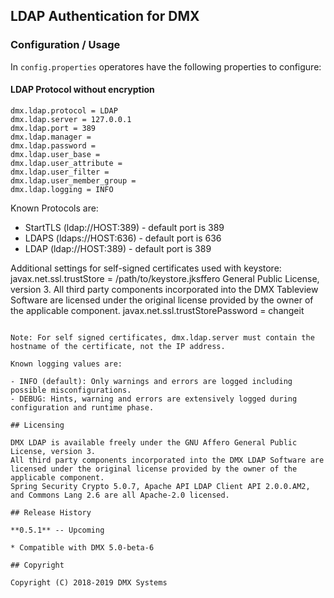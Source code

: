 ## LDAP Authentication for DMX

### Configuration / Usage

In `config.properties` operatores have the following properties to configure:

#### LDAP Protocol without encryption

```
dmx.ldap.protocol = LDAP
dmx.ldap.server = 127.0.0.1
dmx.ldap.port = 389  
dmx.ldap.manager = 
dmx.ldap.password = 
dmx.ldap.user_base = 
dmx.ldap.user_attribute = 
dmx.ldap.user_filter = 
dmx.ldap.user_member_group = 
dmx.ldap.logging = INFO
```

Known Protocols are: 

- StartTLS (ldap://HOST:389) - default port is 389
- LDAPS (ldaps://HOST:636) - default port is 636
- LDAP (ldap://HOST:389) - default port is 389

Additional settings for self-signed certificates used with keystore:
javax.net.ssl.trustStore = /path/to/keystore.jksffero General Public License, version 3.
All third party components incorporated into the DMX Tableview Software are licensed under the original license provided by the owner of the applicable component.
javax.net.ssl.trustStorePassword = changeit
```

Note: For self signed certificates, dmx.ldap.server must contain the hostname of the certificate, not the IP address.

Known logging values are:
 
- INFO (default): Only warnings and errors are logged including possible misconfigurations.
- DEBUG: Hints, warning and errors are extensively logged during configuration and runtime phase.

## Licensing

DMX LDAP is available freely under the GNU Affero General Public License, version 3.
All third party components incorporated into the DMX LDAP Software are licensed under the original license provided by the owner of the applicable component.
Spring Security Crypto 5.0.7, Apache API LDAP Client API 2.0.0.AM2, and Commons Lang 2.6 are all Apache-2.0 licensed.

## Release History

**0.5.1** -- Upcoming

* Compatible with DMX 5.0-beta-6

## Copyright

Copyright (C) 2018-2019 DMX Systems

